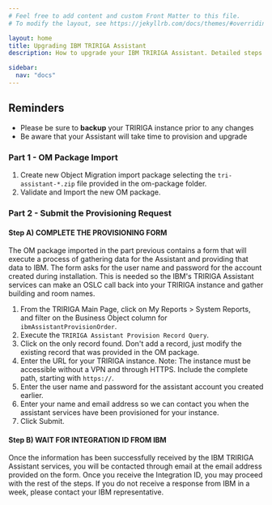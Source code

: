 ```yaml
---
# Feel free to add content and custom Front Matter to this file.
# To modify the layout, see https://jekyllrb.com/docs/themes/#overriding-theme-defaults

layout: home
title: Upgrading IBM TRIRIGA Assistant
description: How to upgrade your IBM TRIRIGA Assistant. Detailed steps to use the latests features and upgrades.

sidebar:
  nav: "docs"
---
```


## Reminders
- Please be sure to **backup** your TRIRIGA instance prior to any changes
- Be aware that your Assistant will take time to provision and upgrade


### Part 1 - OM Package Import

1.	Create new Object Migration import package selecting the `tri-assistant-*.zip` file provided in the om-package folder.
2.	Validate and Import the new OM package.


### Part 2 - Submit the Provisioning Request

#### Step A) COMPLETE THE PROVISIONING FORM

The OM package imported in the part previous contains a form that will execute a process of gathering data for the Assistant and providing that data to IBM.  The form asks for the user name and password for the account created during installation.  This is needed so the IBM's TRIRIGA Assistant services can make an OSLC call back into your TRIRIGA instance and gather building and room names.

1. From the TRIRIGA Main Page, click on My Reports > System Reports, and filter on the Business Object column for `ibmAssistantProvisionOrder`.
2. Execute the `TRIRIGA Assistant Provision Record Query`.
3. Click on the only record found.  Don't add a record, just modify the existing record that was provided in the OM package.
2. Enter the URL for your TRIRIGA instance. Note: The instance must be accessible without a VPN and through HTTPS. Include the complete path, starting with `https://`.
3. Enter the user name and password for the assistant account you created earlier.
4. Enter your name and email address so we can contact you when the assistant services have been provisioned for your instance.
5. Click Submit.


#### Step B) WAIT FOR INTEGRATION ID FROM IBM

Once the information has been successfully received by the IBM TRIRIGA Assistant services, you will be contacted through email at the email address provided on the form.  Once you receive the Integration ID, you may proceed with the rest of the steps.  If you do not receive a response from IBM in a week, please contact your IBM representative.
